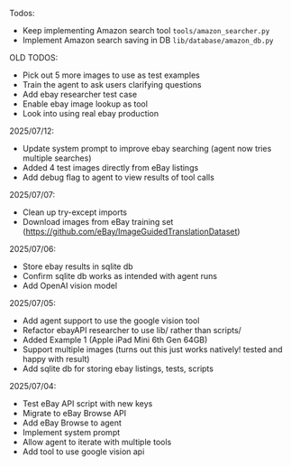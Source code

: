 Todos:
- Keep implementing Amazon search tool `tools/amazon_searcher.py`
- Implement Amazon search saving in DB `lib/database/amazon_db.py`

OLD TODOS:
- Pick out 5 more images to use as test examples
- Train the agent to ask users clarifying questions
- Add ebay researcher test case
- Enable ebay image lookup as tool
- Look into using real ebay production

2025/07/12:

- Update system prompt to improve ebay searching (agent now tries multiple searches)
- Added 4 test images directly from eBay listings
- Add debug flag to agent to view results of tool calls

2025/07/07:

- Clean up try-except imports
- Download images from eBay training set (https://github.com/eBay/ImageGuidedTranslationDataset)

2025/07/06:

- Store ebay results in sqlite db
- Confirm sqlite db works as intended with agent runs
- Add OpenAI vision model

2025/07/05:

- Add agent support to use the google vision tool
- Refactor ebayAPI researcher to use lib/ rather than scripts/
- Added Example 1 (Apple iPad Mini 6th Gen 64GB)
- Support multiple images (turns out this just works natively! tested and happy with result)
- Add sqlite db for storing ebay listings, tests, scripts

2025/07/04:

- Test eBay API script with new keys
- Migrate to eBay Browse API
- Add eBay Browse to agent
- Implement system prompt
- Allow agent to iterate with multiple tools
- Add tool to use google vision api
